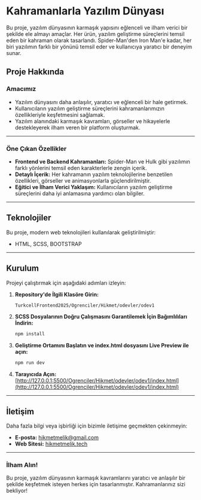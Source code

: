 # Kahramanlarla Yazılım Dünyası

Bu proje, yazılım dünyasının karmaşık yapısını eğlenceli ve ilham verici bir şekilde ele almayı amaçlar. Her ürün, yazılım geliştirme süreçlerini temsil eden bir kahraman olarak tasarlandı. Spider-Man'den Iron Man'e kadar, her biri yazılımın farklı bir yönünü temsil eder ve kullanıcıya yaratıcı bir deneyim sunar.

## Proje Hakkında

### Amacımız
- Yazılım dünyasını daha anlaşılır, yaratıcı ve eğlenceli bir hale getirmek.
- Kullanıcıların yazılım geliştirme süreçlerini kahramanlarımızın özellikleriyle keşfetmesini sağlamak.
- Yazılım alanındaki karmaşık kavramları, görseller ve hikayelerle destekleyerek ilham veren bir platform oluşturmak.

---

### Öne Çıkan Özellikler
- **Frontend ve Backend Kahramanları:** Spider-Man ve Hulk gibi yazılımın farklı yönlerini temsil eden karakterlerle zengin içerik.
- **Detaylı İçerik:** Her kahramanın yazılım teknolojilerine benzetilen özellikleri, görseller ve animasyonlarla güçlendirilmiştir.
- **Eğitici ve İlham Verici Yaklaşım:** Kullanıcıların yazılım geliştirme süreçlerini daha iyi anlamasına yardımcı olan bilgiler.

---

## Teknolojiler
Bu proje, modern web teknolojileri kullanılarak geliştirilmiştir:
- HTML, SCSS, BOOTSTRAP

---

## Kurulum
Projeyi çalıştırmak için aşağıdaki adımları izleyin:

1. **Repository'de İlgili Klasöre Girin:**
   ```bash
   TurkcellFrontend2025/Ogrenciler/Hikmet/odevler/odev1
   ```
2. **SCSS Dosyalarının Doğru Çalışmasını Garantilemek İçin Bağımlılıları İndirin:**
   ```bash
   npm install
   ```
3. **Geliştirme Ortamını Başlatın ve index.html dosyasını Live Preview ile açın:**
   ```bash
   npm run dev
   ```
4. **Tarayıcıda Açın:**
   [http://127.0.0.1:5500/Ogrenciler/Hikmet/odevler/odev1/index.html](http://127.0.0.1:5500/Ogrenciler/Hikmet/odevler/odev1/index.html)

---

## İletişim
Daha fazla bilgi veya işbirliği için bizimle iletişime geçmekten çekinmeyin:
- **E-posta:** hikmetmelik@gmail.com
- **Web Sitesi:** [hikmetmelik.tech](https://hikmetmelik.tech)

---

### İlham Alın!
Bu proje, yazılım dünyasının karmaşık kavramlarını yaratıcı ve anlaşılır bir şekilde keşfetmek isteyen herkes için tasarlanmıştır. Kahramanlarınız sizi bekliyor!
